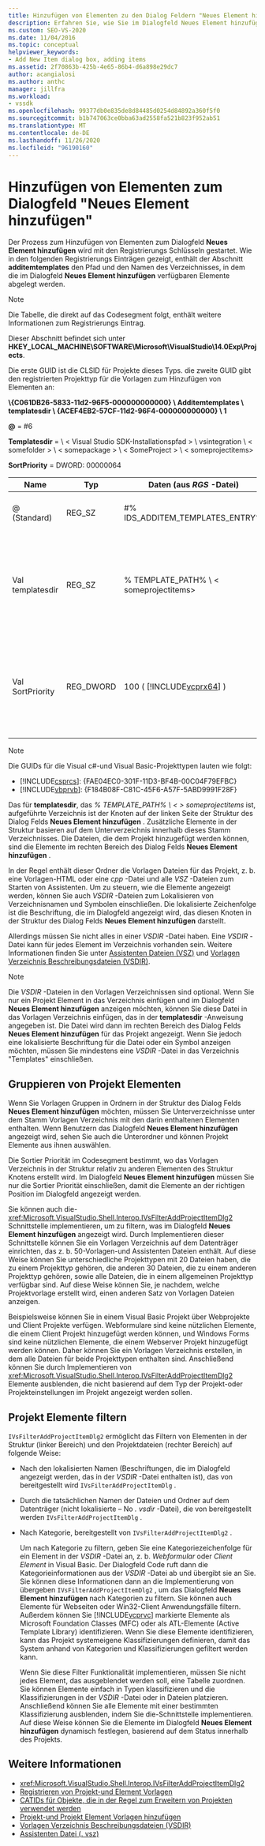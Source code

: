 ```yaml
---
title: Hinzufügen von Elementen zu den Dialog Feldern "Neues Element hinzufügen" | Microsoft-Dokumentation
description: Erfahren Sie, wie Sie im Dialogfeld Neues Element hinzufügen Elemente in Visual Studio hinzufügen, sodass Sie Vorlagen und Projekt Elemente zur Verwendung in Ihren Projekten anzeigen können.
ms.custom: SEO-VS-2020
ms.date: 11/04/2016
ms.topic: conceptual
helpviewer_keywords:
- Add New Item dialog box, adding items
ms.assetid: 2f70863b-425b-4e65-86b4-d6a898e29dc7
author: acangialosi
ms.author: anthc
manager: jillfra
ms.workload:
- vssdk
ms.openlocfilehash: 99377db0e835de8d84485d0254d84892a360f5f0
ms.sourcegitcommit: b1b747063ce0bba63ad2558fa521b823f952ab51
ms.translationtype: MT
ms.contentlocale: de-DE
ms.lasthandoff: 11/26/2020
ms.locfileid: "96190160"
---
```

# <a name="add-items-to-the-add-new-item-dialog-box"></a>Hinzufügen von Elementen zum Dialogfeld "Neues Element hinzufügen"
Der Prozess zum Hinzufügen von Elementen zum Dialogfeld **Neues Element hinzufügen** wird mit den Registrierungs Schlüsseln gestartet. Wie in den folgenden Registrierungs Einträgen gezeigt, enthält der Abschnitt **additemtemplates** den Pfad und den Namen des Verzeichnisses, in dem die im Dialogfeld **Neues Element hinzufügen** verfügbaren Elemente abgelegt werden.

> [!NOTE]
> Die Tabelle, die direkt auf das Codesegment folgt, enthält weitere Informationen zum Registrierungs Eintrag.

 Dieser Abschnitt befindet sich unter **HKEY_LOCAL_MACHINE\SOFTWARE\Microsoft\VisualStudio\14.0Exp\Projects**.

 Die erste GUID ist die CLSID für Projekte dieses Typs. die zweite GUID gibt den registrierten Projekttyp für die Vorlagen zum Hinzufügen von Elementen an:

 **\\{C061DB26-5833-11d2-96F5-000000000000} \\ Additemtemplates \\ templatesdir \\ {ACEF4EB2-57CF-11d2-96F4-000000000000} \\ 1**

 **@** = #6

 **Templatesdir**  =  \\ &lt; Visual Studio SDK-Installationspfad &gt; \\ vsintegration \\ &lt; somefolder &gt; \\ &lt; somepackage &gt; \\ &lt; SomeProject &gt; \\ &lt; someprojectitems&gt;

 **SortPriority** = DWORD: 00000064

| Name | Typ | Daten (aus *RGS* -Datei) | BESCHREIBUNG |
|------------------|-----------| - | - |
| @ (Standard) | REG_SZ | #% IDS_ADDITEM_TEMPLATES_ENTRY% | Ressourcen-ID für **Element Vorlagen hinzufügen** . |
| Val templatesdir | REG_SZ | % TEMPLATE_PATH% \\ &lt; someprojectitems&gt; | Der Pfad der Projekt Elemente, die im Dialogfeld für den Assistenten zum **Hinzufügen eines neuen Elements** angezeigt werden. |
| Val SortPriority | REG_DWORD | 100 ( [!INCLUDE[vcprx64](../../extensibility/internals/includes/vcprx64_md.md)] ) | Bestimmt die Sortierreihenfolge im Struktur Knoten von Dateien, die im Dialogfeld **Neues Element hinzufügen** angezeigt werden. |

> [!NOTE]
> Die GUIDs für die Visual c#-und Visual Basic-Projekttypen lauten wie folgt:
> - [!INCLUDE[csprcs](../../data-tools/includes/csprcs_md.md)]: {FAE04EC0-301F-11D3-BF4B-00C04F79EFBC}
> - [!INCLUDE[vbprvb](../../code-quality/includes/vbprvb_md.md)]: {F184B08F-C81C-45F6-A57F-5ABD9991F28F}

 Das für **templatesdir**, das *% TEMPLATE_PATH% \\ &lt; &gt; someprojectitems* ist, aufgeführte Verzeichnis ist der Knoten auf der linken Seite der Struktur des Dialog Felds **Neues Element hinzufügen** . Zusätzliche Elemente in der Struktur basieren auf dem Unterverzeichnis innerhalb dieses Stamm Verzeichnisses. Die Dateien, die dem Projekt hinzugefügt werden können, sind die Elemente im rechten Bereich des Dialog Felds **Neues Element hinzufügen** .

 In der Regel enthält dieser Ordner die Vorlagen Dateien für das Projekt, z. b. eine Vorlagen-HTML oder eine *cpp* -Datei und alle *VSZ* -Dateien zum Starten von Assistenten. Um zu steuern, wie die Elemente angezeigt werden, können Sie auch *VSDIR* -Dateien zum Lokalisieren von Verzeichnisnamen und Symbolen einschließen. Die lokalisierte Zeichenfolge ist die Beschriftung, die im Dialogfeld angezeigt wird, das diesen Knoten in der Struktur des Dialog Felds **Neues Element hinzufügen** darstellt.

 Allerdings müssen Sie nicht alles in einer *VSDIR* -Datei haben. Eine *VSDIR* -Datei kann für jedes Element im Verzeichnis vorhanden sein. Weitere Informationen finden Sie unter [Assistenten Dateien (VSZ)](../../extensibility/internals/wizard-dot-vsz-file.md) und [Vorlagen Verzeichnis Beschreibungsdateien (VSDIR)](../../extensibility/internals/template-directory-description-dot-vsdir-files.md).

> [!NOTE]
> Die *VSDIR* -Dateien in den Vorlagen Verzeichnissen sind optional. Wenn Sie nur ein Projekt Element in das Verzeichnis einfügen und im Dialogfeld **Neues Element hinzufügen** anzeigen möchten, können Sie diese Datei in das Vorlagen Verzeichnis einfügen, das in der **templatesdir** -Anweisung angegeben ist. Die Datei wird dann im rechten Bereich des Dialog Felds **Neues Element hinzufügen** für das Projekt angezeigt. Wenn Sie jedoch eine lokalisierte Beschriftung für die Datei oder ein Symbol anzeigen möchten, müssen Sie mindestens eine *VSDIR* -Datei in das Verzeichnis "Templates" einschließen.

## <a name="group-project-items"></a>Gruppieren von Projekt Elementen
 Wenn Sie Vorlagen Gruppen in Ordnern in der Struktur des Dialog Felds **Neues Element hinzufügen** möchten, müssen Sie Unterverzeichnisse unter dem Stamm Vorlagen Verzeichnis mit den darin enthaltenen Elementen enthalten. Wenn Benutzern das Dialogfeld **Neues Element hinzufügen** angezeigt wird, sehen Sie auch die Unterordner und können Projekt Elemente aus ihnen auswählen.

 Die Sortier Priorität im Codesegment bestimmt, wo das Vorlagen Verzeichnis in der Struktur relativ zu anderen Elementen des Struktur Knotens erstellt wird. Im Dialogfeld **Neues Element hinzufügen** müssen Sie nur die Sortier Priorität einschließen, damit die Elemente an der richtigen Position im Dialogfeld angezeigt werden.

 Sie können auch die- <xref:Microsoft.VisualStudio.Shell.Interop.IVsFilterAddProjectItemDlg2> Schnittstelle implementieren, um zu filtern, was im Dialogfeld **Neues Element hinzufügen** angezeigt wird. Durch Implementieren dieser Schnittstelle können Sie ein Vorlagen Verzeichnis auf dem Datenträger einrichten, das z. b. 50-Vorlagen-und Assistenten Dateien enthält. Auf diese Weise können Sie unterschiedliche Projekttypen mit 20 Dateien haben, die zu einem Projekttyp gehören, die anderen 30 Dateien, die zu einem anderen Projekttyp gehören, sowie alle Dateien, die in einem allgemeinen Projekttyp verfügbar sind. Auf diese Weise können Sie, je nachdem, welche Projektvorlage erstellt wird, einen anderen Satz von Vorlagen Dateien anzeigen.

 Beispielsweise können Sie in einem Visual Basic Projekt über Webprojekte und Client Projekte verfügen. Webformulare sind keine nützlichen Elemente, die einem Client Projekt hinzugefügt werden können, und Windows Forms sind keine nützlichen Elemente, die einem Webserver Projekt hinzugefügt werden können. Daher können Sie ein Vorlagen Verzeichnis erstellen, in dem alle Dateien für beide Projekttypen enthalten sind. Anschließend können Sie durch Implementieren von <xref:Microsoft.VisualStudio.Shell.Interop.IVsFilterAddProjectItemDlg2> Elemente ausblenden, die nicht basierend auf dem Typ der Projekt-oder Projekteinstellungen im Projekt angezeigt werden sollen.

## <a name="filter-project-items"></a>Projekt Elemente filtern
 `IVsFilterAddProjectItemDlg2` ermöglicht das Filtern von Elementen in der Struktur (linker Bereich) und den Projektdateien (rechter Bereich) auf folgende Weise:

- Nach den lokalisierten Namen (Beschriftungen, die im Dialogfeld angezeigt werden, das in der *VSDIR* -Datei enthalten ist), das von bereitgestellt wird `IVsFilterAddProjectItemDlg` .

- Durch die tatsächlichen Namen der Dateien und Ordner auf dem Datenträger (nicht lokalisierte – No *. vsdir* -Datei), die von bereitgestellt werden `IVsFilterAddProjectItemDlg` .

- Nach Kategorie, bereitgestellt von `IVsFilterAddProjectItemDlg2` .

  Um nach Kategorie zu filtern, geben Sie eine Kategoriezeichenfolge für ein Element in der *VSDIR* -Datei an, z. b. *Webformular* oder *Client Element* in Visual Basic. Der Dialogfeld Code ruft dann die Kategorieinformationen aus der *VSDIR* -Datei ab und übergibt sie an Sie. Sie können diese Informationen dann an die Implementierung von übergeben `IVsFilterAddProjectItemDlg2` , um das Dialogfeld **Neues Element hinzufügen** nach Kategorien zu filtern. Sie können auch Elemente für Webseiten oder Win32-Client Anwendungsfälle filtern. Außerdem können Sie [!INCLUDE[vcprvc](../../code-quality/includes/vcprvc_md.md)] markierte Elemente als Microsoft Foundation Classes (MFC) oder als ATL-Elemente (Active Template Library) identifizieren. Wenn Sie diese Elemente identifizieren, kann das Projekt systemeigene Klassifizierungen definieren, damit das System anhand von Kategorien und Klassifizierungen gefiltert werden kann.

  Wenn Sie diese Filter Funktionalität implementieren, müssen Sie nicht jedes Element, das ausgeblendet werden soll, eine Tabelle zuordnen. Sie können Elemente einfach in Typen klassifizieren und die Klassifizierungen in der *VSDIR* -Datei oder in Dateien platzieren. Anschließend können Sie alle Elemente mit einer bestimmten Klassifizierung ausblenden, indem Sie die-Schnittstelle implementieren. Auf diese Weise können Sie die Elemente im Dialogfeld **Neues Element hinzufügen** dynamisch festlegen, basierend auf dem Status innerhalb des Projekts.

## <a name="see-also"></a>Weitere Informationen
- <xref:Microsoft.VisualStudio.Shell.Interop.IVsFilterAddProjectItemDlg2>
- [Registrieren von Projekt-und Element Vorlagen](../../extensibility/internals/registering-project-and-item-templates.md)
- [CATIDs für Objekte, die in der Regel zum Erweitern von Projekten verwendet werden](../../extensibility/internals/catids-for-objects-that-are-typically-used-to-extend-projects.md)
- [Projekt-und Projekt Element Vorlagen hinzufügen](../../extensibility/internals/adding-project-and-project-item-templates.md)
- [Vorlagen Verzeichnis Beschreibungsdateien (VSDIR)](../../extensibility/internals/template-directory-description-dot-vsdir-files.md)
- [Assistenten Datei (. vsz)](../../extensibility/internals/wizard-dot-vsz-file.md)
